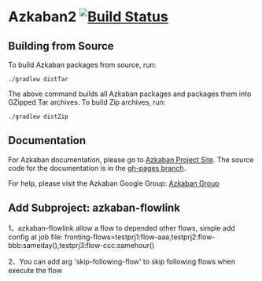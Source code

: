 Azkaban2 [![Build Status](http://img.shields.io/travis/azkaban/azkaban.svg?style=flat)](https://travis-ci.org/azkaban/azkaban)
========

Building from Source
--------------------

To build Azkaban packages from source, run:

```
./gradlew distTar
```

The above command builds all Azkaban packages and packages them into GZipped Tar archives. To build Zip archives, run:

```
./gradlew distZip
```

Documentation
-------------

For Azkaban documentation, please go to [Azkaban Project Site](http://azkaban.github.io). The source code for the documentation is in the [gh-pages branch](https://github.com/azkaban/azkaban/tree/gh-pages).

For help, please visit the Azkaban Google Group: [Azkaban Group](https://groups.google.com/forum/?fromgroups#!forum/azkaban-dev)

Add Subproject: azkaban-flowlink
--------------
1、azkaban-flowlink allow a flow to depended other flows, simple add config at job file:
fronting-flows=testprj1:flow-aaa,testprj2:flow-bbb:sameday(),testprj3:flow-ccc:samehour()

2、You can add arg 'skip-following-flow' to skip following flows when execute the flow
